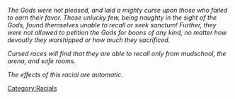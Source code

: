 *The Gods were not pleased, and laid a mighty curse upon those who
failed to earn their favor. Those unlucky few, being naughty in the
sight of the Gods, found themselves unable to recall or seek sanctum!
Further, they were not allowed to petition the Gods for boons of any
kind, no matter how devoutly they worshipped or how much they
sacrificed.*

*Cursed races will find that they are able to recall only from
mudschool, the arena, and safe rooms.*

*The effects of this racial are automatic.*

[Category:Racials](Category:Racials "wikilink")
